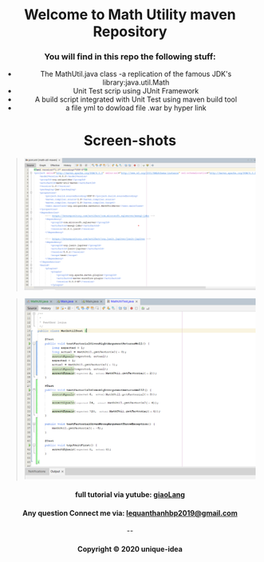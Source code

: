 <div align="center">

# Welcome to Math Utility maven Repository

### You will find in this repo the following stuff:

* The MathUtil.java class -a replication of the famous JDK's library:java.util.Math
* Unit Test scrip using JUnit Framework
* A build script integrated with Unit Test using maven build tool
* a file yml to dowload file .war by hyper link

</div>

<div align="center">


# Screen-shots



> ![Build process with maven](https://github.com/unique-idea/math-util-maven/blob/main/screen-shot/Screenshot%202022-12-01%20132906.png)

> ![DDT source code with maven](https://github.com/unique-idea/math-util-maven/blob/main/screen-shot/Screenshot%202022-12-01%20133747.png)
>>


#### full tutorial via yutube: [giaoLang](https://www.youtube.com/@giaolang)

#### Any question Connect me via: lequanthanhbp2019@gmail.com

--

#### Copyright &#169; 2020 unique-idea


</div>